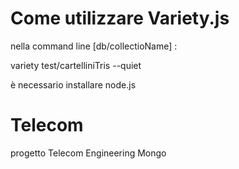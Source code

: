# Come utilizzare Variety.js
nella command line [db/collectioName] :


variety test/cartelliniTris --quiet


è necessario installare node.js 
 

# Telecom
progetto Telecom Engineering Mongo
